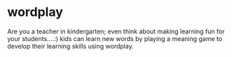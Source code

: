 # wordplay
Are you a teacher in kindergarten; even think about making learning fun for your students....:)
kids can learn new words by playing a meaning game to develop their learning skills using wordplay.
